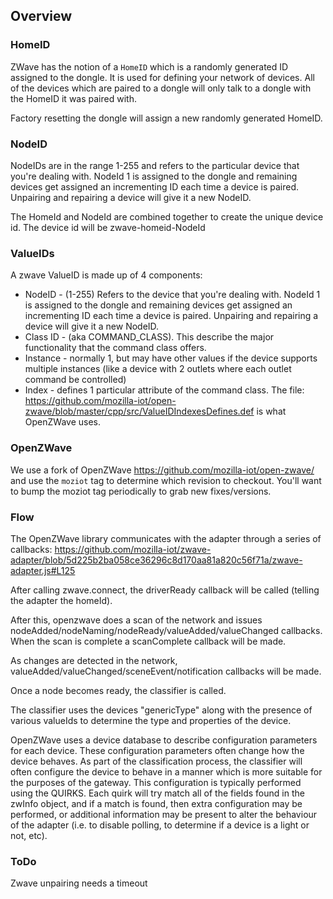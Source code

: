 ## Overview

### HomeID

ZWave has the notion of a `HomeID` which is a randomly generated ID
assigned to the dongle. It is used for defining your network of devices.
All of the devices which are paired to a dongle will only talk to a
dongle with the HomeID it was paired with.

Factory resetting the dongle will assign a new randomly generated HomeID.

### NodeID

NodeIDs are in the range 1-255 and refers to the particular device that
you're dealing with. NodeId 1 is assigned to the dongle and remaining
devices get assigned an incrementing ID each time a device is paired.
Unpairing and repairing a device will give it a new NodeID.

The HomeId and NodeId are combined together to create the unique device
id. The device id will be zwave-homeid-NodeId

### ValueIDs

A zwave ValueID is made up of 4 components:

* NodeID - (1-255) Refers to the device that you're dealing with. NodeId 1 is assigned to the dongle and remaining devices get assigned an incrementing ID each time a device is paired. Unpairing and repairing a device will give it a new NodeID.
* Class ID - (aka COMMAND_CLASS). This describe the major functionality that the command class offers.
* Instance - normally 1, but may have other values if the device supports multiple instances (like a device with 2 outlets where each outlet command be controlled)
* Index - defines 1 particular attribute of the command class. The file: https://github.com/mozilla-iot/open-zwave/blob/master/cpp/src/ValueIDIndexesDefines.def is what OpenZWave uses.

### OpenZWave

We use a fork of OpenZWave https://github.com/mozilla-iot/open-zwave/ and use
the `moziot` tag to determine which revision to checkout. You'll want to
bump the moziot tag periodically to grab new fixes/versions.

### Flow

The OpenZWave library communicates with the adapter through a series of
callbacks:
https://github.com/mozilla-iot/zwave-adapter/blob/5d225b2ba058ce36296c8d170aa81a820c56f71a/zwave-adapter.js#L125

After calling zwave.connect, the driverReady callback will be called
(telling the adapter the homeId).

After this, openzwave does a scan of the network and issues
nodeAdded/nodeNaming/nodeReady/valueAdded/valueChanged callbacks. When
the scan is complete a scanComplete callback will be made.

As changes are detected in the network, valueAdded/valueChanged/sceneEvent/notification
callbacks will be made.

Once a node becomes ready, the classifier is called.

The classifier uses the devices "genericType" along with the presence of
various valueIds to determine the type and properties of the device.

OpenZWave uses a device database to describe configuration parameters
for each device. These configuration parameters often change how the
device behaves. As part of the classification process, the classifier
will often configure the device to behave in a manner which is more
suitable for the purposes of the gateway. This configuration is typically
performed using the QUIRKS. Each quirk will try match all of the fields
found in the zwInfo object, and if a match is found, then extra
configuration may be performed, or additional information may be
present to alter the behaviour of the adapter (i.e. to disable polling,
to determine if a device is a light or not, etc).

### ToDo

Zwave unpairing needs a timeout
